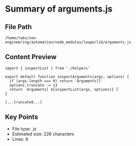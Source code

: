 # Summary of arguments.js
  
## File Path
`/home/tabs/seo-engineering/automation/node_modules/loupe/lib/arguments.js`

## Content Preview
```
import { inspectList } from './helpers'

export default function inspectArguments(args, options) {
  if (args.length === 0) return 'Arguments[]'
  options.truncate -= 13
  return `Arguments[ ${inspectList(args, options)} ]`
}

[...truncated...]
```

## Key Points
- File type: .js
- Estimated size: 226 characters
- Lines: 8
